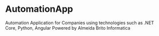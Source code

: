 # AutomationApp
Automation Application for Companies using technologies such as .NET Core, Python, Angular
Powered by Almeida Brito Informatica
